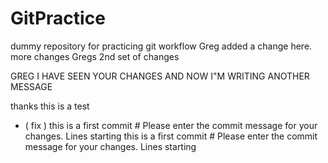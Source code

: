 # GitPractice
dummy repository for practicing git workflow
Greg added a change here.
more changes
Gregs 2nd set of changes

GREG I HAVE SEEN YOUR CHANGES AND NOW I"M WRITING ANOTHER MESSAGE

thanks this is a test
 - ( fix )  this is a first commit                                                                            # Please enter the commit message for your changes. Lines starting
 this is a first commit                                                                            # Please enter the commit message for your changes. Lines starting
